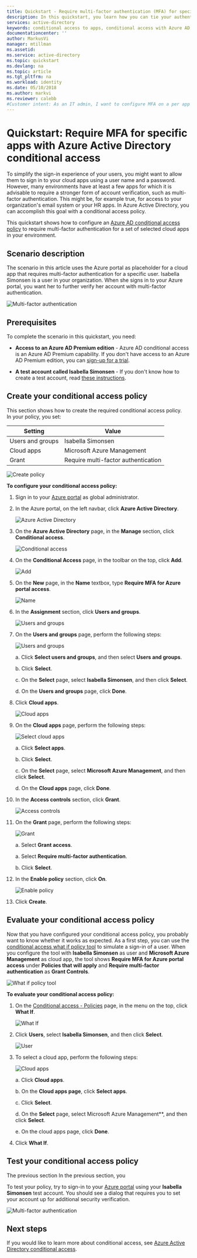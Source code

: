 ```yaml
---
title: Quickstart - Require multi-factor authentication (MFA) for specific apps with Azure Active Directory conditional access | Microsoft Docs
description: In this quickstart, you learn how you can tie your authentication requirements to the type of accessed cloud app using Azure Active Directory (Azure AD) conditional access.
services: active-directory
keywords: conditional access to apps, conditional access with Azure AD, secure access to company resources, conditional access policies
documentationcenter: ''
author: MarkusVi
manager: mtillman
ms.assetid: 
ms.service: active-directory
ms.topic: quickstart 
ms.devlang: na
ms.topic: article
ms.tgt_pltfrm: na
ms.workload: identity
ms.date: 05/10/2018
ms.author: markvi
ms.reviewer: calebb
#Customer intent: As an IT admin, I want to configure MFA on a per app basis, so that my users have a convenient sign-on experience and our mission critical apps are protected with strong authentication.
---
```


# Quickstart: Require MFA for specific apps with Azure Active Directory conditional access 

To simplify the sign-in experience of your users, you might want to allow them to sign in to your cloud apps using a user name and a password. However, many environments have at least a few apps for which it is advisable to require a stronger form of account verification, such as multi-factor authentication. This might be, for example true, for access to your organization's email system or your HR apps. In Azure Active Directory, you can accomplish this goal with a conditional access policy.    

This quickstart shows how to configure an [Azure AD conditional access policy](active-directory-conditional-access-azure-portal.md) to require multi-factor authentication for a set of selected cloud apps in your environment.


## Scenario description

The scenario in this article uses the Azure portal as placeholder for a cloud app that requires multi-factor authentication for a specific user. Isabella Simonsen is a user in your organization. When she signs in to your Azure portal, you want her to further verify her account with multi-factor authentication.

![Multi-factor authentication](./media/active-directory-conditional-access-app-based-mfa/22.png)



## Prerequisites 

To complete the scenario in this quickstart, you need:

- **Access to an Azure AD Premium edition** - Azure AD conditional access is an Azure AD Premium capability. If you don't have access to an Azure AD Premium edition, you can [sign-up for a trial](https://azure.microsoft.com/trial/get-started-active-directory/).

- **A test account called Isabella Simonsen** - If you don't know how to create a test account, read [these instructions](https://docs.microsoft.com/azure/active-directory/add-users-azure-active-directory).



## Create your conditional access policy 

This section shows how to create the required conditional access policy.  
In your policy, you set:

|Setting |Value|
|---     | --- |
|Users and groups | Isabella Simonsen |
|Cloud apps | Microsoft Azure Management |
|Grant | Require multi-factor authentication |
 

![Create policy](./media/active-directory-conditional-access-app-based-mfa/31.png)




**To configure your conditional access policy:**

1. Sign in to your [Azure portal](https://portal.azure.com) as global administrator.

2. In the Azure portal, on the left navbar, click **Azure Active Directory**. 

    ![Azure Active Directory](./media/active-directory-conditional-access-app-based-mfa/02.png)

3. On the **Azure Active Directory** page, in the **Manage** section, click **Conditional access**.

    ![Conditional access](./media/active-directory-conditional-access-app-based-mfa/03.png)
 
4. On the **Conditional Access** page, in the toolbar on the top, click **Add**.

    ![Add](./media/active-directory-conditional-access-app-based-mfa/04.png)

5. On the **New** page, in the **Name** textbox, type **Require MFA for Azure portal access**.

    ![Name](./media/active-directory-conditional-access-app-based-mfa/05.png)

6. In the **Assignment** section, click **Users and groups**.

    ![Users and groups](./media/active-directory-conditional-access-app-based-mfa/06.png)

7. On the **Users and groups** page, perform the following steps:

    ![Users and groups](./media/active-directory-conditional-access-app-based-mfa/24.png)

    a. Click **Select users and groups**, and then select **Users and groups**.

    b. Click **Select**.

    c. On the **Select** page, select **Isabella Simonsen**, and then click **Select**.

    d. On the **Users and groups** page, click **Done**.

8. Click **Cloud apps**.

    ![Cloud apps](./media/active-directory-conditional-access-app-based-mfa/08.png)

9. On the **Cloud apps** page, perform the following steps:

    ![Select cloud apps](./media/active-directory-conditional-access-app-based-mfa/26.png)

    a. Click **Select apps**.

    b. Click **Select**.

    c. On the **Select** page, select **Microsoft Azure Management**, and then click **Select**.

    d. On the **Cloud apps** page, click **Done**.


10. In the **Access controls** section, click **Grant**.

    ![Access controls](./media/active-directory-conditional-access-app-based-mfa/10.png)

11. On the **Grant** page, perform the following steps:

    ![Grant](./media/active-directory-conditional-access-app-based-mfa/11.png)

    a. Select **Grant access**.

    a. Select **Require multi-factor authentication**.

    b. Click **Select**.

12. In the **Enable policy** section, click **On**.

    ![Enable policy](./media/active-directory-conditional-access-app-based-mfa/18.png)

13. Click **Create**.


## Evaluate your conditional access policy

Now that you have configured your conditional access policy, you probably want to know whether it works as expected. As a first step, you can use the [conditional access what if policy tool](active-directory-conditional-access-whatif.md) to simulate a sign-in of a user. When you configure the tool with **Isabella Simonsen** as user and **Microsoft Azure Management** as cloud app, the tool shows **Require MFA for Azure portal access** under **Policies that will apply** and **Require multi-factor authentication** as **Grant Controls**.

![What if policy tool](./media/active-directory-conditional-access-app-based-mfa/23.png)



**To evaluate your conditional access policy:**

1. On the [Conditional access - Policies](https://portal.azure.com/#blade/Microsoft_AAD_IAM/ConditionalAccessBlade/Policies) page, in the menu on the top, click **What If**.  
 
    ![What If](./media/active-directory-conditional-access-app-based-mfa/14.png)

2. Click **Users**, select **Isabella Simonsen**, and then click **Select**.

    ![User](./media/active-directory-conditional-access-app-based-mfa/15.png)

2. To select a cloud app, perform the following steps:

    ![Cloud apps](./media/active-directory-conditional-access-app-based-mfa/16.png)

    a. Click **Cloud apps**.

    b. On the **Cloud apps page**, click **Select apps**.

    c. Click **Select**.

    d. On the **Select** page, select Microsoft Azure Management**, and then click **Select**.

    e. On the cloud apps page, click **Done**.

3. Click **What If**.


## Test your conditional access policy

The previous section In the previous section, you 

To test your policy, try to sign-in to your [Azure portal](https://portal.azure.com) using your **Isabella Simonsen** test account. You should see a dialog that requires you to set your account up for additional security verification.

![Multi-factor authentication](./media/active-directory-conditional-access-app-based-mfa/22.png)


## Next steps

If you would like to learn more about conditional access, see [Azure Active Directory conditional access](active-directory-conditional-access-azure-portal.md).

